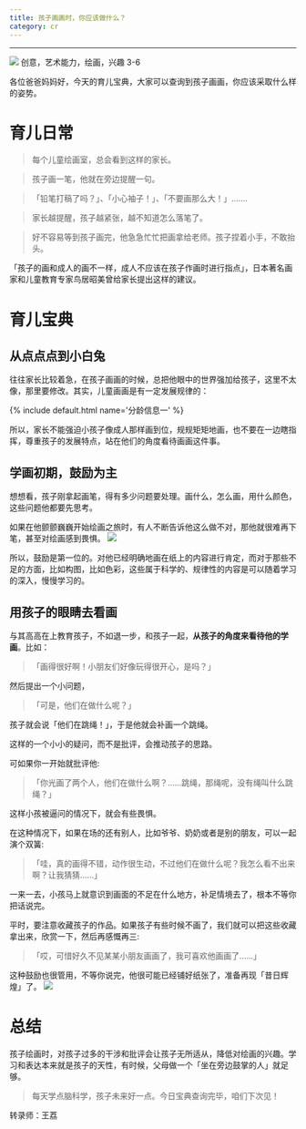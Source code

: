 ```yaml
---
title: 孩子画画时，你应该做什么？
category: cr
---
```





--------------
![](http://pics.ibrainbaby.cn/2017-08-20-cr-drawing-%280-3%29-pic2.jpg)
创意，艺术能力，绘画，兴趣  3-6 

各位爸爸妈妈好，今天的育儿宝典，大家可以查询到孩子画画，你应该采取什么样的姿势。

# 育儿日常

> 每个儿童绘画室，总会看到这样的家长。

> 孩子画一笔，他就在旁边提醒一句。

> 「铅笔打稿了吗？」、「小心袖子！」、「不要画那么大！」.......

> 家长越提醒，孩子越紧张，越不知道怎么落笔了。

> 好不容易等到孩子画完，他急急忙忙把画拿给老师。孩子捏着小手，不敢抬头。

「孩子的画和成人的画不一样，成人不应该在孩子作画时进行指点」，日本著名画家和儿童教育专家鸟居昭美曾给家长提出这样的建议。

# 育儿宝典

## 从点点点到小白兔

往往家长比较着急，在孩子画画的时候，总把他眼中的世界强加给孩子，这里不太像，那里要修改。其实，儿童画画是有一定发展规律的：

{% include default.html name='分龄信息一' %}

所以，家长不能强迫小孩子像成人那样画到位，规规矩矩地画，也不要在一边瞎指挥，尊重孩子的发展特点，站在他们的角度看待画画这件事。

## 学画初期，鼓励为主

想想看，孩子刚拿起画笔，得有多少问题要处理。画什么，怎么画，用什么颜色，这些问题他都要先思考。

如果在他颤颤巍巍开始绘画之旅时，有人不断告诉他这么做不对，那他就很难再下笔，甚至对绘画感到畏惧。
![](http://pics.ibrainbaby.cn/2017-08-20-cr-drawing-%280-3%29-pic3.jpg)

所以，鼓励是第一位的。对他已经明确地画在纸上的内容进行肯定，而对于那些不足的方面，比如构图，比如色彩，这些属于科学的、规律性的内容是可以随着学习的深入，慢慢学习的。

## 用孩子的眼睛去看画

与其高高在上教育孩子，不如退一步，和孩子一起，**从孩子的角度来看待他的学画**。比如：

> 「画得很好啊！小朋友们好像玩得很开心，是吗？」

然后提出一个小问题，

> 「可是，他们在做什么呢？」

孩子就会说「他们在跳绳！」，于是他就会补画一个跳绳。

这样的一个小小的疑问，而不是批评，会推动孩子的思路。

可如果你一开始就批评他:

> 「你光画了两个人，他们在做什么啊？……跳绳，那绳呢，没有绳叫什么跳绳？」

这样小孩被逼问的情况下，就会有些畏惧。

在这种情况下，如果在场的还有别人，比如爷爷、奶奶或者是别的朋友，可以一起演个双簧:
>「哇，真的画得不错，动作很生动，不过他们在做什么呢？我怎么看不出来啊？让我猜猜……」

一来一去，小孩马上就意识到画面的不足在什么地方，补足情境去了，根本不等你把话说完。

平时，要注意收藏孩子的作品。如果孩子有些时候不画了，我们就可以把这些收藏拿出来，欣赏一下，然后再感慨再三:

> 「哎，可惜好久不见某某小朋友画画了，我可喜欢他画画了……」

这种鼓励也很管用，不等你说完，他很可能已经铺好纸张了，准备再现「昔日辉煌」了。
![](http://pics.ibrainbaby.cn/2017-08-20-cr-drawing-%280-3%29-pic4.jpg)

# 总结

孩子绘画时，对孩子过多的干涉和批评会让孩子无所适从，降低对绘画的兴趣。学习和表达本来就是孩子的天性，有时候，父母做一个「坐在旁边鼓掌的人」就足够。

> 每天学点脑科学，孩子未来好一点。今日宝典查询完毕，咱们下次见！

转录师：王荔
